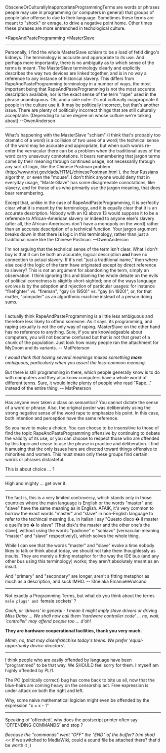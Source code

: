 


ObsceneOrCulturallyInappropriateProgrammingTerms are words or phrases people may use in programming (or computers in general) that groups of people take offense to due to their language. Sometimes these terms are meant to "shock" or enrage, to drive a negative point home. Other times these phrases are more entrenched in techological culture.


*RapeAndPasteProgramming
*MasterSlave


----

Personally, I find the whole MasterSlave schism to be a load of fetid dingo's kidneys.  The terminology is accurate and appropriate to its use.  And perhaps more importantly, there is no ambiguity as to which sense of the terms is meant.  The MasterSlave terminology clearly and explicitly describes the way two devices are linked together, and is in no way a reference to any instance of historical slavery.  This differs from RapeAndPasteProgramming terminology in a number of ways, the most important being that RapeAndPasteProgramming is not the most accurate description available, nor is the exact sense of the term "rape" used in the phrase unambiguous.  Oh, and a side note:  it's not culturally inappropriate if people in the culture use it.  It may be politically incorrect, but that's another issue.  There are plenty of politically incorrect things that are still culturally acceptable.  (Depending to some degree on whose culture we're talking about)  --OwenAnderson

----

What's happening with the MasterSlave "schism" (I think that's probably too dramatic of a word) is a collision of two uses of a word; the technical sense of the word may be accurate and appropriate, but when such words re-enter the vernacular there can be a problem when the traditional uses of the word carry unsavoury connotations.  It bears remembering that jargon terms come by their meaning through continued usage, not necessarily through any sort of logic, like the Chinese Postman problem (http://www.nist.gov/dads/HTML/chinesePostman.html ), the four Russians algorithm, or even the "mouse".  I don't think anyone would deny that in everyday usage, "MasterSlave" has some disagreeable connotations, like slavery, and for those of us who primarily use the jargon meaning, that does bear remembering.

Except that, unlike in the case of RapeAndPasteProgramming, it is perfectly clear what it is meant by the terminology, and it is equally clear that it is an accurate description.  Nobody with an IQ above 13 would suppose it to be a reference to African-American slavery or indeed to anyone else's slavery (after all, the African-Americans don't have a monopoly on the word) rather than an accurate description of a technical function.  Your jargon argument breaks down in that there **is** logic in this terminology, rather than just a traditional name like the Chinese Postman.  --OwenAnderson  

I'm not arguing that the technical sense of the term isn't clear.  What I don't buy is that it can be both an accurate, logical description **and** have no connection to actual slavery.  If it's not "just a traditional name," then where else could the logic of the term have originated except by direct reference to slavery?  This is not an argument for abandoning the term, simply an observation.  I think ignoring this and blaming the whole debate on the evils of political correctness is slightly short-sighted; one of the ways language evolves is by the adoption and rejection of particular usages: for instance "firefighter" vs. "fireman", "gay (in 1950)" vs. "gay (in 1920)", or, for that matter, "computer" as an algorithmic machine instead of a person doing sums.

----

I actually think RapeAndPasteProgramming is a little less ambiguous and therefore less likely to offend someone. As it says, its programming, and raping sexually is not the only way of raping. MasterSlave on the other hand has no reference to anything. Sure, if you are knowledgeable about computers, you will not become confused but that is not that great of a chunk of the population. Just look how many people ran the attachment for MyDoom and its variants. -- MatPeterson

*I would think that having several meanings makes something **more** ambiguous, particularly when you assert the less-common meaning.*

But there is still programming in there, which people generally know is to do with computers and they also know computers have a whole world of different terms. Sure, it would incite plenty of people who read "Rape..." instead of the entire thing. -- MatPeterson

----

Has anyone ever taken a class on semantics? You cannot dictate the sense of a word or phrase. Also, the original poster was deliberately using the strong negative sense of the word rape to emphasize his point. In this case, both intention and perception have the same reference. 

So you have to make a choice. You can choose to be insensitive to those of find the topic RapeAndPasteProgramming offensive by continuing to debate the validity of its use, or you can choose to respect those who are offended by this topic and cease to use the phrase in practice and deliberation. I find it amusing that the only issues here are directed toward things offensive to minorities and women. This must mean only these groups find certain words or phrases distasteful. 

This is about choice ... ?

----

High and mighty ... get over it.

----

The fact is, this is a very limited controversy, which stands only in those countries where the main language is English or the words "master" and "slave" have the same meaning as in English. AFAIK, it's very common to borrow the exact words "master" and "slave" in non-English language to refer to the techincal meaning (i.e. in Italian I say "Questo disco � il master e quell'altro � lo slave" [That disk's the master and the other one's the slave], without using the words "padrone" e "schiavo" [vernacular-meaning "master" and "slave" respectively]), which solves the whole thing.

While I can see that the words "master" and "slave" evoke a time nobody likes to talk or think about today, we should not take them thoughlessly as insults. They are merely a fitting metaphor for the way the IDE bus (and any other bus using this terminology) works; they aren't absolutely meant as an insult.

And "primary" and "secondary" are longer, aren't a fitting metaphor as much as a description, and suck IMHO. -- l0ne aka EmanueleVulcano

----

Not exactly a Programming Terms, but what do you think about the terms `male plugs' and `female sockets' ?

*Oooh, or 'drivers' in general - I mean it *might* imply slave drivers or driving Miss Daisy ... We shall now call them 'hardware controller code' ... no, wait, 'controller' may offend people too ... d'oh!*

**They are hardware cooperational facilities, thank you very much.**

*Mmm, no, that may disenfranchise today's teens. We prefer 'equal-opportunity device directors'.*

----

I think people who are easily offended by language have been "programmed" to be that way. We SHOULD feel sorry for them.
I myself am highly offended by PL/1.

The PC (politically correct) bug has come back to bite us all, now that the blue-hairs are coming heavy on the censorship act.
Free expression is under attack on both the right and left.

Why, some naive mathematical logician might even be offended by the expression "x = x - 1"

----

Speaking of 'offended', why does the postscript printer often say 'OFFENDING COMMANDS' and stop ?

*Because the "commands" went "OFF" the "END" of the buffer? (rim shot)* << if we switched to MediaWiki, could a sound file be attached there? that'd be worth it ;)
